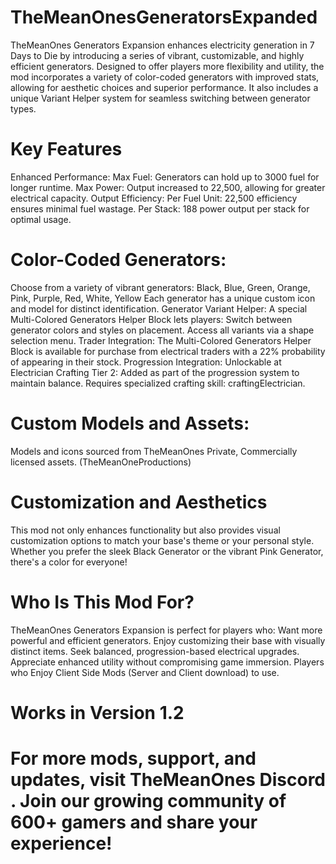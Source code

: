 # TheMeanOnesGeneratorsExpanded

TheMeanOnes Generators Expansion enhances electricity generation in 7 Days to Die by introducing a series of vibrant, customizable, and highly efficient generators. Designed to offer players more flexibility and utility, the mod incorporates a variety of color-coded generators with improved stats, allowing for aesthetic choices and superior performance. It also includes a unique Variant Helper system for seamless switching between generator types.


# Key Features
Enhanced Performance:
Max Fuel: Generators can hold up to 3000 fuel for longer runtime.
Max Power: Output increased to 22,500, allowing for greater electrical capacity.
Output Efficiency:
Per Fuel Unit: 22,500 efficiency ensures minimal fuel wastage.
Per Stack: 188 power output per stack for optimal usage.

# Color-Coded Generators:
Choose from a variety of vibrant generators:
Black, Blue, Green, Orange, Pink, Purple, Red, White, Yellow
Each generator has a unique custom icon and model for distinct identification.
Generator Variant Helper:
A special Multi-Colored Generators Helper Block lets players:
Switch between generator colors and styles on placement.
Access all variants via a shape selection menu.
Trader Integration:
The Multi-Colored Generators Helper Block is available for purchase from electrical traders with a 22% probability of appearing in their stock.
Progression Integration:
Unlockable at Electrician Crafting Tier 2:
Added as part of the progression system to maintain balance.
Requires specialized crafting skill: craftingElectrician.

# Custom Models and Assets:
Models and icons sourced from TheMeanOnes Private, Commercially licensed assets. (TheMeanOneProductions)


# Customization and Aesthetics
This mod not only enhances functionality but also provides visual customization options to match your base's theme or your personal style. Whether you prefer the sleek Black Generator or the vibrant Pink Generator, there's a color for everyone!

# Who Is This Mod For?
TheMeanOnes Generators Expansion is perfect for players who:
Want more powerful and efficient generators.
Enjoy customizing their base with visually distinct items.
Seek balanced, progression-based electrical upgrades.
Appreciate enhanced utility without compromising game immersion.
Players who Enjoy Client Side Mods (Server and Client download) to use.

# Works in Version 1.2

# For more mods, support, and updates, visit TheMeanOnes Discord﻿ . Join our growing community of 600+ gamers and share your experience!

